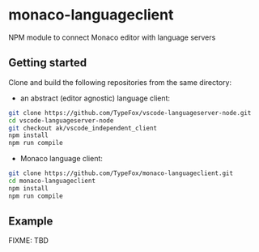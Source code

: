 # monaco-languageclient
NPM module to connect Monaco editor with language servers

## Getting started

Clone and build the following repositories from the same directory:
- an abstract (editor agnostic) language client:

```bash
git clone https://github.com/TypeFox/vscode-languageserver-node.git
cd vscode-languageserver-node
git checkout ak/vscode_independent_client
npm install
npm run compile
```

- Monaco language client:

```bash
git clone https://github.com/TypeFox/monaco-languageclient.git
cd monaco-languageclient
npm install
npm run compile
```

## Example
FIXME: TBD
